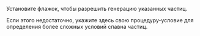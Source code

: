 Установите флажок, чтобы разрешить генерацию указанных частиц.

Если этого недостаточно, укажите здесь свою процедуру-условие для определения более сложных условий спавна частиц.